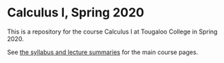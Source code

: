 # Calculus I, Spring 2020 

This is a repository for the course Calculus I at Tougaloo College in Spring 2020.

See [the syllabus and lecture summaries](summaries.md) for the main course pages.